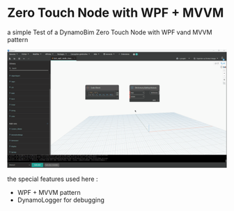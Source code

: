 # Zero Touch Node with WPF + MVVM

a simple Test of a DynamoBim Zero Touch Node with WPF vand MVVM pattern

![](https://github.com/Cyril-Pop/Example_ZeroNode_with_MVVM/blob/master/Example_ZeroNode_with_MVVM/Ressources/test%20ZT%20MVVM.gif)


the special features used here :
  - WPF + MVVM pattern
  - DynamoLogger for debugging


